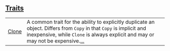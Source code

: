 
[Traits](./core-clone-traits.md)
 ---
| | |
|:---|:---|
| [Clone](./core-clone-Clone.md) | A common trait for the ability to explicitly duplicate an object. Differs from `Copy`  in that `Copy`  is implicit and inexpensive, while `Clone`  is always explicit and may or may not be expensive.[...](./core-clone-Clone.md) |
